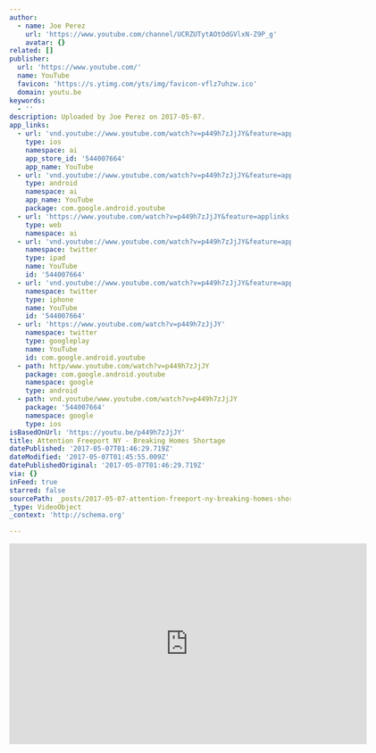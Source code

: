 ```yaml
---
author:
  - name: Joe Perez
    url: 'https://www.youtube.com/channel/UCRZUTytAOtOdGVlxN-Z9P_g'
    avatar: {}
related: []
publisher:
  url: 'https://www.youtube.com/'
  name: YouTube
  favicon: 'https://s.ytimg.com/yts/img/favicon-vflz7uhzw.ico'
  domain: youtu.be
keywords:
  - ''
description: Uploaded by Joe Perez on 2017-05-07.
app_links:
  - url: 'vnd.youtube://www.youtube.com/watch?v=p449h7zJjJY&feature=applinks'
    type: ios
    namespace: ai
    app_store_id: '544007664'
    app_name: YouTube
  - url: 'vnd.youtube://www.youtube.com/watch?v=p449h7zJjJY&feature=applinks'
    type: android
    namespace: ai
    app_name: YouTube
    package: com.google.android.youtube
  - url: 'https://www.youtube.com/watch?v=p449h7zJjJY&feature=applinks'
    type: web
    namespace: ai
  - url: 'vnd.youtube://www.youtube.com/watch?v=p449h7zJjJY&feature=applinks'
    namespace: twitter
    type: ipad
    name: YouTube
    id: '544007664'
  - url: 'vnd.youtube://www.youtube.com/watch?v=p449h7zJjJY&feature=applinks'
    namespace: twitter
    type: iphone
    name: YouTube
    id: '544007664'
  - url: 'https://www.youtube.com/watch?v=p449h7zJjJY'
    namespace: twitter
    type: googleplay
    name: YouTube
    id: com.google.android.youtube
  - path: http/www.youtube.com/watch?v=p449h7zJjJY
    package: com.google.android.youtube
    namespace: google
    type: android
  - path: vnd.youtube/www.youtube.com/watch?v=p449h7zJjJY
    package: '544007664'
    namespace: google
    type: ios
isBasedOnUrl: 'https://youtu.be/p449h7zJjJY'
title: Attention Freeport NY - Breaking Homes Shortage
datePublished: '2017-05-07T01:46:29.719Z'
dateModified: '2017-05-07T01:45:55.009Z'
datePublishedOriginal: '2017-05-07T01:46:29.719Z'
via: {}
inFeed: true
starred: false
sourcePath: _posts/2017-05-07-attention-freeport-ny-breaking-homes-shortage.md
_type: VideoObject
_context: 'http://schema.org'

---
```

<iframe src="https://cdn.embedly.com/widgets/media.html?src=https%3A%2F%2Fwww.youtube.com%2Fembed%2Fp449h7zJjJY%3Ffeature%3Doembed&amp;url=http%3A%2F%2Fwww.youtube.com%2Fwatch%3Fv%3Dp449h7zJjJY&amp;image=https%3A%2F%2Fi.ytimg.com%2Fvi%2Fp449h7zJjJY%2Fhqdefault.jpg&amp;key=b7d04c9b404c499eba89ee7072e1c4f7&amp;type=text%2Fhtml&amp;schema=youtube" width="640" height="360" scrolling="no" frameborder="0" allowfullscreen="" style=""></iframe>